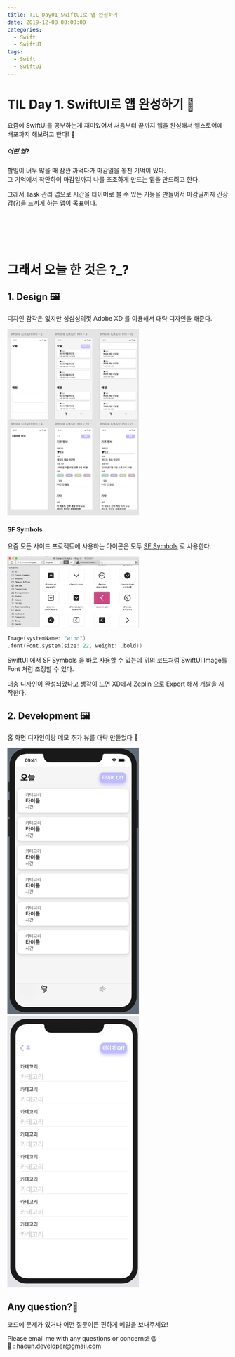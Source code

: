 ```yaml
---
title: TIL_Day01_SwiftUI로 앱 완성하기
date: 2019-12-08 00:00:00
categories:
  - Swift
  - SwiftUI
tags:
  - Swift
  - SwiftUI
---
```


# TIL Day 1. SwiftUI로 앱 완성하기 🤠

요즘에 SwiftUI를 공부하는게 재미있어서 처음부터 끝까지 앱을 완성해서 앱스토어에 배포까지 해보려고 한다! 🚀<br/>

##### 어떤 앱?

할일이 너무 많을 때 잠깐 까먹다가 마감일을 놓친 기억이 있다. <br/>
그 기억에서 착안하여 마감일까지 나를 초초하게 만드는 앱을 만드려고 한다.

그래서 Task 관리 앱으로 시간을 타이머로 볼 수 있는 기능을 만들어서 마감일까지 긴장감(?)을 느끼게 하는 앱이 목표이다.

<br/><br/><br/><br/>

# 그래서 오늘 한 것은 ?\_?

## 1. Design 🖼

디자인 감각은 없지만 성심성의껏 Adobe XD 를 이용해서 대략 디자인을 해준다.

<img src="../assets/image/191208/1.png" width="300">

<br/>

#### SF Symbols

요즘 모든 사이드 프로젝트에 사용하는 아이콘은 모두 [SF Symbols](https://developer.apple.com/design/human-interface-guidelines/sf-symbols/overview/) 로 사용한다.

 <img src="../assets/image/191208/2.png" width="300">

```Swift
Image(systemName: "wind")
.font(Font.system(size: 22, weight: .bold))

```

SwiftUI 에서 SF Symbols 을 바로 사용할 수 있는데 위의 코드처럼 SwiftUI Image를 Font 처럼 조정할 수 있다.

대충 디자인이 완성되었다고 생각이 드면 XD에서 Zeplin 으로 Export 해서 개발을 시작한다.

## 2. Development 🖼

홈 화면 디자인이랑 메모 추가 뷰를 대략 만들었다 🤠

 <img src="../assets/image/191208/4.png" width="300">
<br/>
 <img src="../assets/image/191208/5.png" width="300">

## Any question?🙋‍

코드에 문제가 있거나 어떤 질문이든 편하게 메일을 보내주세요!

Please email me with any questions or concerns! 😃<br/>
💌 : haeun.developer@gmail.com

```

```
